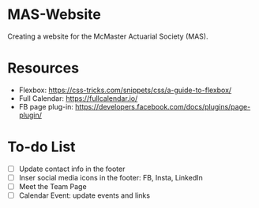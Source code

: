 # MAS-Website
Creating a website for the McMaster Actuarial Society (MAS). 

# Resources 
* Flexbox: https://css-tricks.com/snippets/css/a-guide-to-flexbox/
* Full Calendar: https://fullcalendar.io/
* FB page plug-in: https://developers.facebook.com/docs/plugins/page-plugin/

# To-do List
- [ ] Update contact info in the footer
- [ ] Inser social media icons in the footer: FB, Insta, LinkedIn
- [ ] Meet the Team Page
- [ ] Calendar Event: update events and links